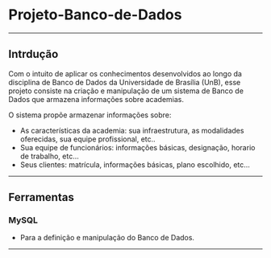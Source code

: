 # Projeto-Banco-de-Dados

---

## Intrdução

Com o intuito de aplicar os conhecimentos desenvolvidos ao longo da disciplina de Banco de Dados da Universidade de Brasília (UnB), esse projeto consiste na criação e manipulação de um sistema de Banco de Dados que armazena informações sobre academias.

O sistema propõe armazenar informações sobre:

- As características da academia: sua infraestrutura, as modalidades oferecidas, sua equipe profissional, etc..
- Sua equipe de funcionários: informações básicas, designação, horario de trabalho, etc...
- Seus clientes: matrícula, informações básicas, plano escolhido, etc...

---

## Ferramentas
 
### MySQL

- Para a definição e manipulação do Banco de Dados.

---
